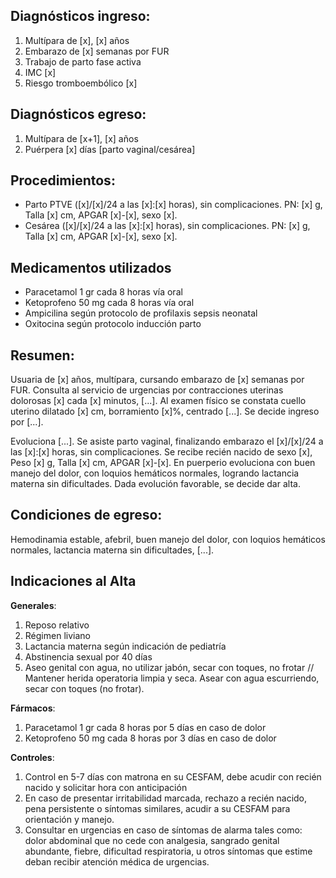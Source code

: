 ## Diagnósticos ingreso:
1. Multípara de [x], [x] años
2. Embarazo de [x] semanas por FUR
3. Trabajo de parto fase activa
4. IMC [x]
5. Riesgo tromboembólico [x]

## Diagnósticos egreso:
1. Multípara de [x+1], [x] años
2. Puérpera [x] días [parto vaginal/cesárea]

## Procedimientos:
- Parto PTVE ([x]/[x]/24 a las [x]:[x] horas), sin complicaciones. PN: [x] g, Talla [x] cm, APGAR [x]-[x], sexo [x].
- Cesárea ([x]/[x]/24 a las [x]:[x] horas), sin complicaciones. PN: [x] g, Talla [x] cm, APGAR [x]-[x], sexo [x].

## Medicamentos utilizados
- Paracetamol 1 gr cada 8 horas vía oral
- Ketoprofeno 50 mg cada 8 horas vía oral
- Ampicilina según protocolo de profilaxis sepsis neonatal
- Oxitocina según protocolo inducción parto

## Resumen:

Usuaria de [x] años, multípara, cursando embarazo de [x] semanas por FUR. Consulta al servicio de urgencias por contracciones uterinas dolorosas [x] cada [x] minutos, [...]. Al examen físico se constata cuello uterino dilatado [x] cm, borramiento [x]%, centrado [...]. 
Se decide ingreso por [...]. 

Evoluciona [...]. Se asiste parto vaginal, finalizando embarazo el [x]/[x]/24 a las [x]:[x] horas, sin complicaciones. Se recibe recién nacido de sexo [x], Peso [x] g, Talla [x] cm, APGAR [x]-[x]. En puerperio evoluciona con buen manejo del dolor, con loquios hemáticos normales, logrando lactancia materna sin dificultades. Dada evolución favorable, se decide dar alta.

## Condiciones de egreso:

Hemodinamia estable, afebril, buen manejo del dolor, con loquios hemáticos normales, lactancia materna sin dificultades, [...].

## Indicaciones al Alta

**Generales**:
1. Reposo relativo
2. Régimen liviano
3. Lactancia materna según indicación de pediatría
4. Abstinencia sexual por 40 días
5. Aseo genital con agua, no utilizar jabón, secar con toques, no frotar // Mantener herida operatoria limpia y seca. Asear con agua escurriendo, secar con toques (no frotar). 

**Fármacos**:
  
1. Paracetamol 1 gr cada 8 horas por 5 días en caso de dolor
2. Ketoprofeno 50 mg cada 8 horas por 3 días en caso de dolor

**Controles**:
1. Control en 5-7 días con matrona en su CESFAM, debe acudir con recién nacido y solicitar hora con anticipación
2. En caso de presentar irritabilidad marcada, rechazo a recién nacido, pena persistente o síntomas similares, acudir a su CESFAM para orientación y manejo.
3. Consultar en urgencias en caso de síntomas de alarma tales como: dolor abdominal que no cede con analgesia, sangrado genital abundante, fiebre, dificultad respiratoria, u otros síntomas que estime deban recibir atención médica de urgencias.